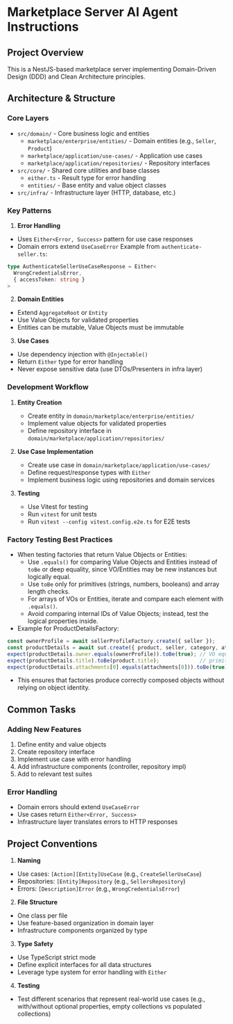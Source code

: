 # Marketplace Server AI Agent Instructions

## Project Overview
This is a NestJS-based marketplace server implementing Domain-Driven Design (DDD) and Clean Architecture principles.

## Architecture & Structure

### Core Layers
- `src/domain/` - Core business logic and entities
  - `marketplace/enterprise/entities/` - Domain entities (e.g., `Seller`, `Product`)
  - `marketplace/application/use-cases/` - Application use cases
  - `marketplace/application/repositories/` - Repository interfaces
- `src/core/` - Shared core utilities and base classes
  - `either.ts` - Result type for error handling
  - `entities/` - Base entity and value object classes
- `src/infra/` - Infrastructure layer (HTTP, database, etc.)

### Key Patterns

1. **Error Handling**
- Uses `Either<Error, Success>` pattern for use case responses
- Domain errors extend `UseCaseError`
Example from `authenticate-seller.ts`:
```typescript
type AuthenticateSellerUseCaseResponse = Either<
  WrongCredentialsError,
  { accessToken: string }
>
```

2. **Domain Entities**
- Extend `AggregateRoot` or `Entity`
- Use Value Objects for validated properties
- Entities can be mutable, Value Objects must be immutable

3. **Use Cases**
- Use dependency injection with `@Injectable()`
- Return `Either` type for error handling
- Never expose sensitive data (use DTOs/Presenters in infra layer)

### Development Workflow

1. **Entity Creation**
   - Create entity in `domain/marketplace/enterprise/entities/`
   - Implement value objects for validated properties
   - Define repository interface in `domain/marketplace/application/repositories/`

2. **Use Case Implementation**
   - Create use case in `domain/marketplace/application/use-cases/`
   - Define request/response types with `Either`
   - Implement business logic using repositories and domain services

3. **Testing**
   - Use Vitest for testing
   - Run `vitest` for unit tests
   - Run `vitest --config vitest.config.e2e.ts` for E2E tests

### Factory Testing Best Practices
- When testing factories that return Value Objects or Entities:
  - Use `.equals()` for comparing Value Objects and Entities instead of `toBe` or deep equality, since VO/Entities may be new instances but logically equal.
  - Use `toBe` only for primitives (strings, numbers, booleans) and array length checks.
  - For arrays of VOs or Entities, iterate and compare each element with `.equals()`.
  - Avoid comparing internal IDs of Value Objects; instead, test the logical properties inside.
- Example for ProductDetailsFactory:
```typescript
const ownerProfile = await sellerProfileFactory.create({ seller });
const productDetails = await sut.create({ product, seller, category, attachments });
expect(productDetails.owner.equals(ownerProfile)).toBe(true); // VO equality
expect(productDetails.title).toBe(product.title);             // primitive equality
expect(productDetails.attachments[0].equals(attachments[0])).toBe(true); // array of VO/Entity
```
- This ensures that factories produce correctly composed objects without relying on object identity.

## Common Tasks

### Adding New Features
1. Define entity and value objects
2. Create repository interface
3. Implement use case with error handling
4. Add infrastructure components (controller, repository impl)
5. Add to relevant test suites

### Error Handling
- Domain errors should extend `UseCaseError`
- Use cases return `Either<Error, Success>`
- Infrastructure layer translates errors to HTTP responses

## Project Conventions

1. **Naming**
- Use cases: `[Action][Entity]UseCase` (e.g., `CreateSellerUseCase`)
- Repositories: `[Entity]Repository` (e.g., `SellersRepository`)
- Errors: `[Description]Error` (e.g., `WrongCredentialsError`)

2. **File Structure**
- One class per file
- Use feature-based organization in domain layer
- Infrastructure components organized by type

3. **Type Safety**
- Use TypeScript strict mode
- Define explicit interfaces for all data structures
- Leverage type system for error handling with `Either`

4. **Testing**
- Test different scenarios that represent real-world use cases (e.g., with/without optional properties, empty collections vs populated collections)
